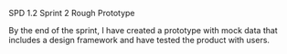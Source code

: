 SPD 1.2 Sprint 2 Rough Prototype

By the end of the sprint, I have created a prototype with mock data that includes a design framework and have tested the product with users.